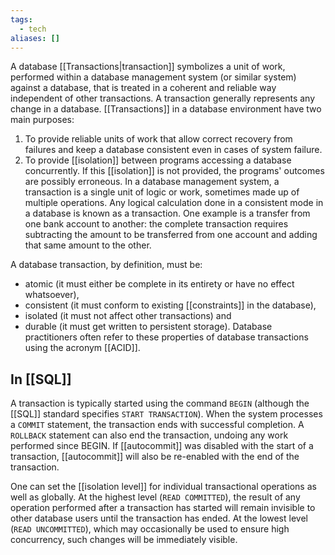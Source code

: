 ```yaml
---
tags:
  - tech
aliases: []
---
```

A database [[Transactions|transaction]] symbolizes a unit of work, performed within a database management system (or similar system) against a database, that is treated in a coherent and reliable way independent of other transactions.
A transaction generally represents any change in a database.
[[Transactions]] in a database environment have two main purposes:
1. To provide reliable units of work that allow correct recovery from failures and keep a database consistent even in cases of system failure.
2. To provide [[isolation]] between programs accessing a database concurrently. If this [[isolation]] is not provided, the programs' outcomes are possibly erroneous.
In a database management system, a transaction is a single unit of logic or work, sometimes made up of multiple operations. 
Any logical calculation done in a consistent mode in a database is known as a transaction. 
One example is a transfer from one bank account to another: the complete transaction requires subtracting the amount to be transferred from one account and adding that same amount to the other.

A database transaction, by definition, must be:
- atomic (it must either be complete in its entirety or have no effect whatsoever), 
- consistent (it must conform to existing [[constraints]] in the database), 
- isolated (it must not affect other transactions) and 
- durable (it must get written to persistent storage). 
Database practitioners often refer to these properties of database transactions using the acronym [[ACID]].

## In [[SQL]]
A transaction is typically started using the command `BEGIN` (although the [[SQL]] standard specifies `START TRANSACTION`). 
When the system processes a `COMMIT` statement, the transaction ends with successful completion.
A `ROLLBACK` statement can also end the transaction, undoing any work performed since BEGIN. 
If [[autocommit]] was disabled with the start of a transaction, [[autocommit]] will also be re-enabled with the end of the transaction.

One can set the [[isolation level]] for individual transactional operations as well as globally.
At the highest level (`READ COMMITTED`), the result of any operation performed after a transaction has started will remain invisible to other database users until the transaction has ended. 
At the lowest level (`READ UNCOMMITTED`), which may occasionally be used to ensure high concurrency, such changes will be immediately visible.